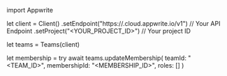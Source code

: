 import Appwrite

let client = Client()
    .setEndpoint("https://<REGION>.cloud.appwrite.io/v1") // Your API Endpoint
    .setProject("<YOUR_PROJECT_ID>") // Your project ID

let teams = Teams(client)

let membership = try await teams.updateMembership(
    teamId: "<TEAM_ID>",
    membershipId: "<MEMBERSHIP_ID>",
    roles: []
)

